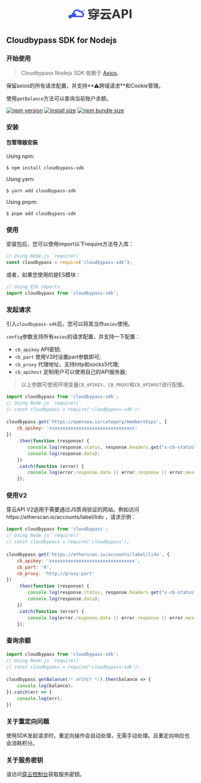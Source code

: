 <p align="center">
  <a href="https://cloudbypass.com/" target="_blank" rel="noopener noreferrer" >
    <div align="center">
        <img src="https://github.com/cloudbypass/example/blob/main/assets/img.png?raw=true" alt="Cloudbypass" height="50">
    </div>
  </a>
</p>

## Cloudbypass SDK for Nodejs

### 开始使用

> Cloudbypass Nodejs SDK 依赖于 [Axios](https://axios-http.com/)。

保留axios的所有请求配置，并支持**⚠跨域请求**和Cookie管理。

使用`getBalance`方法可以查询当前账户余额。

[![npm version](https://img.shields.io/npm/v/cloudbypass-sdk.svg?style=flat-square)](https://www.npmjs.org/package/cloudbypass-sdk)
[![install size](https://img.shields.io/badge/dynamic/json?url=https://packagephobia.com/v2/api.json?p=cloudbypass-sdk&query=$.install.pretty&label=install%20size&style=flat-square)](https://packagephobia.now.sh/result?p=cloudbypass-sdk)
[![npm bundle size](https://img.shields.io/bundlephobia/minzip/cloudbypass-sdk?style=flat-square)](https://bundlephobia.com/package/cloudbypass-sdk@latest)

### 安装

#### 包管理器安装

Using npm:

```shell
$ npm install cloudbypass-sdk
```

Using yarn:

```shell
$ yarn add cloudbypass-sdk
```

Using pnpm:

```shell
$ pnpm add cloudbypass-sdk
```

### 使用

安装包后，您可以使用import以下require方法导入库：

```js
// Using Node.js `require()`
const cloudbypass = require('cloudbypass-sdk');
```

或者，如果您使用的是ES模块：

```js
// Using ES6 imports
import cloudbypass from 'cloudbypass-sdk';
```

### 发起请求

引入`cloudbypass-sdk`后，您可以将其当作`axios`使用。

`config`参数支持所有`axios`的请求配置，并支持一下配置：

- `cb_apikey` API密钥;
- `cb_part` 使用V2时设置part参数即可;
- `cb_proxy` 代理地址，支持http和socks5代理;
- `cb_apihost` 定制用户可以使用自己的API服务器;

> 以上参数可使用环境变量`CB_APIKEY`、`CB_PROXY`和`CB_APIHOST`进行配置。

```js
import cloudbypass from 'cloudbypass-sdk';
// Using Node.js `require()`
// const cloudbypass = require('cloudbypass-sdk'); 

cloudbypass.get('https://opensea.io/category/memberships', {
    cb_apikey: 'xxxxxxxxxxxxxxxxxxxxxxxxxxxxxxxx'
})
    .then(function (response) {
        console.log(response.status, response.headers.get("x-cb-status"));
        console.log(response.data);
    })
    .catch(function (error) {
        console.log(error.response.data || error.response || error.message);
    });
```

### 使用V2

穿云API V2适用于需要通过JS质询验证的网站。例如访问https://etherscan.io/accounts/label/lido ，请求示例：

```js
import cloudbypass from 'cloudbypass';
// Using Node.js `require()`
// const cloudbypass = require('cloudbypass');

cloudbypass.get('https://etherscan.io/accounts/label/lido', {
    cb_apikey: 'xxxxxxxxxxxxxxxxxxxxxxxxxxxxxxxx',
    cb_part: '0',
    cb_proxy: 'http://proxy:port'
})
    .then(function (response) {
        console.log(response.status, response.headers.get("x-cb-status"));
        console.log(response.data);
    })
    .catch(function (error) {
        console.log(error.response.data || error.response || error.message);
    });
```

### 查询余额

```js
import cloudbypass from 'cloudbypass-sdk';
// Using Node.js `require()`
// const cloudbypass = require('cloudbypass-sdk');

cloudbypass.getBalance(/* APIKEY */).then(balance => {
    console.log(balance);
}).catch(err => {
    console.log(err);
})
```

### 关于重定向问题

使用SDK发起请求时，重定向操作会自动处理，无需手动处理。且重定向响应也会消耗积分。

### 关于服务密钥

请访问[穿云控制台](https://console.cloudbypass.com/#/api/account)获取服务密钥。

